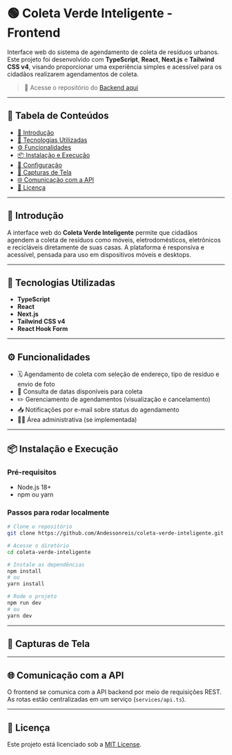 # 🟢 Coleta Verde Inteligente - Frontend

Interface web do sistema de agendamento de coleta de resíduos urbanos. Este projeto foi desenvolvido com **TypeScript**, **React**, **Next.js** e **Tailwind CSS v4**, visando proporcionar uma experiência simples e acessível para os cidadãos realizarem agendamentos de coleta.

> 🔗 Acesse o repositório do [Backend aqui](https://github.com/Andessonreis/coleta-verde)

---

## 📑 Tabela de Conteúdos

- [📝 Introdução](#-introdução)
- [🚀 Tecnologias Utilizadas](#-tecnologias-utilizadas)
- [⚙️ Funcionalidades](#️-funcionalidades)
- [📦 Instalação e Execução](#-instalação-e-execução)
- [🔧 Configuração](#-configuração)
- [📸 Capturas de Tela](#-capturas-de-tela)
- [🌐 Comunicação com a API](#-comunicação-com-a-api)
- [📄 Licença](#-licença)

---

## 📝 Introdução

A interface web do **Coleta Verde Inteligente** permite que cidadãos agendem a coleta de resíduos como móveis, eletrodomésticos, eletrônicos e recicláveis diretamente de suas casas. A plataforma é responsiva e acessível, pensada para uso em dispositivos móveis e desktops.

---

## 🚀 Tecnologias Utilizadas

- **TypeScript**
- **React**
- **Next.js**
- **Tailwind CSS v4**
- **React Hook Form**
---

## ⚙️ Funcionalidades

- 🗓️ Agendamento de coleta com seleção de endereço, tipo de resíduo e envio de foto
- 📅 Consulta de datas disponíveis para coleta
- ✏️ Gerenciamento de agendamentos (visualização e cancelamento)
- 📥 Notificações por e-mail sobre status do agendamento
- 👨‍💼 Área administrativa (se implementada)

---

## 📦 Instalação e Execução

### Pré-requisitos

- Node.js 18+
- npm ou yarn

### Passos para rodar localmente

```bash
# Clone o repositório
git clone https://github.com/Andessonreis/coleta-verde-inteligente.git

# Acesse o diretório
cd coleta-verde-inteligente

# Instale as dependências
npm install
# ou
yarn install

# Rode o projeto
npm run dev
# ou
yarn dev
````

---

## 📸 Capturas de Tela


---

## 🌐 Comunicação com a API

O frontend se comunica com a API backend por meio de requisições REST. As rotas estão centralizadas em um serviço (`services/api.ts`).


---

## 📄 Licença

Este projeto está licenciado sob a [MIT License](LICENSE).